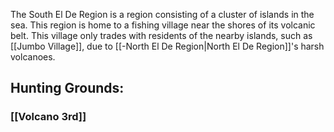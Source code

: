The South El De Region is a region consisting of a cluster of islands in the sea. This region is home to a fishing village near the shores of its volcanic belt. This village only trades with residents of the nearby islands, such as [[Jumbo Village]], due to [[-North El De Region|North El De Region]]'s harsh volcanoes.

## Hunting Grounds:
### [[Volcano 3rd]]

